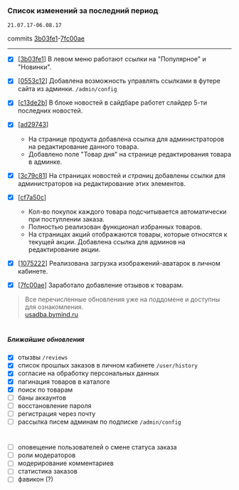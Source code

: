 ### Список изменений за последний период
`21.07.17-06.08.17`

commits [3b03fe1](https://github.com/bymind/usadba/commit/3b03fe170c0dac5d6a1396037eaedeeb9eced73a)-[7fc00ae](https://github.com/bymind/usadba/commit/7fc00aec4b992dad499bd0c4f4976c2b925ca9c1)

-------------------
- [x] [[3b03fe1](https://github.com/bymind/usadba/commit/3b03fe170c0dac5d6a1396037eaedeeb9eced73a)] В левом меню работают ссылки на "Популярное" и "Новинки".

- [x] [[0553c12](https://github.com/bymind/usadba/commit/0553c12e34415d93a2b1bc4711671403be770dbb)] Добавлена возможность управлять ссылками в футере сайта из админки. `/admin/config`

- [x] [[c13de2b](https://github.com/bymind/usadba/commit/c13de2b34f591c9f8116af1a5f604198932f01c4)] В блоке новостей в сайдбаре работет слайдер 5-ти последних новостей.

- [x] [[ad29743](https://github.com/bymind/usadba/commit/ad29743836367563203f8022a7a4702bf65b4ecc)]
  * На странице продукта добавлена ссылка для администраторов на редактирование данного товара.
  * Добавлено поле "Товар дня" на странице редактирования товара в админке.

- [x] [[3c79c81](https://github.com/bymind/usadba/commit/3c79c811f1593c34b6968a4f0ae5db3202ffb64e)] На страницах новостей и _страниц_  добавлены ссылки для администраторов на редактирование этих элементов.

- [x] [[cf7a50c](https://github.com/bymind/usadba/commit/cf7a50cbb33fdcc88aa67d3169952763dd031476)]
  * Кол-во покупок каждого товара подсчитывается автоматически при поступлении заказа.
  * Полностью реализован функционал избранных товаров.
  * На страницах акций отображаются товары, которые относятся к текущей акции. Добавлена ссылка для админов на редактирование акции.

- [x] [[1075222](https://github.com/bymind/usadba/commit/1075222dfedb29cc7deef35412acea9f9bc4eb32)] Реализована загрузка изображений-аватарок в личном кабинете.

- [x] [[7fc00ae](https://github.com/bymind/usadba/commit/7fc00aec4b992dad499bd0c4f4976c2b925ca9c1)] Заработало добавление отзывов к товарам.


>Все перечисленные обновления уже на поддомене и доступны для ознакомления.<br>
>[usadba.bymind.ru](http://usadba.bymind.ru)
#
##### Ближайшие обновления
- [x] отызвы `/reviews`
- [x] список прошлых заказов в личном кабинете `/user/history`
- [x] согласие на обработку персональных данных
- [x] пагинация товаров в каталоге
- [x] поиск по товарам
- [ ] баны аккаунтов
- [ ] восстановление пароля
- [ ] регистрация через почту
- [ ] рассылка писем админам по подписке `/admin/config`
#
- [ ] оповещение пользователей о смене статуса заказа
- [ ] роли модераторов
- [ ] модерирование комментариев
- [ ] статистика заказов
- [ ] фавикон (?)
